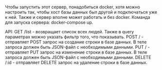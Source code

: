 Чтобы запустить этот сервер, понадобиться docker, хотя можно настроить так, чтобы хост базы данных был другой и подключаться уже к ней. Также и сервер вполне может работать и без docker. Команда для запуска сервера: docker-compose up.

API:
GET /list - возвращает список всех людей. Также в query параметрах можно указать фильтр того, что показывать.
POST / - отправляет POST запрос на создание строки в базе данных. В теле запроса должен быть JSON-файл с необходимыми данными.
PUT / - отправляет PUT запрос на изменение строки в базе данных. В теле запроса должен быть JSON-файл с необходимыми данными.
DELETE /:id - отправляет DELETE запрос на удаление строки в базе данных.
